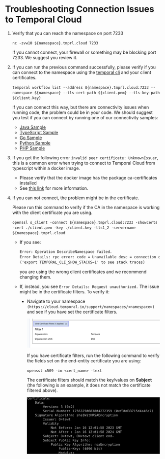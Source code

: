 # Troubleshooting Connection Issues to Temporal Cloud

1. Verify that you can reach the namespace on port 7233

   `nc -zvw10 ${namespace}.tmprl.cloud 7233`

   If you cannot connect, your firewall or something may be blocking port 7233.
   We suggest you review it.

2. If you can run the previous command successfully, please verify if you can connect to the namespace using the [temporal cli](https://docs.temporal.io/cli) and your client certificates.

   `temporal workflow list --address ${namespace}.tmprl.cloud:7233 --namespace ${namespace} --tls-cert-path ${client.pem} --tls-key-path ${client.key}`

   If you can connect this way, but there are connectivity issues when running code, the problem could be in your code.
   We should suggest you test if you can connect by running one of our connectivity samples:

   - [Java Sample](https://github.com/temporalio/samples-java/tree/main/src/main/java/io/temporal/samples/ssl)
   - [TypeScript Sample](https://github.com/temporalio/samples-typescript/tree/main/hello-world-mtls/)
   - [Go Sample](https://github.com/temporalio/samples-go/tree/main/helloworldmtls)
   - [Python Sample](https://github.com/temporalio/samples-python/blob/main/hello/hello_mtls.py)
   - [PHP Sample](https://www.notion.so/Client-Code-to-connect-to-Cloud-6f0ab61d8a9048d28f9023d669168634?pvs=21)

3. If you get the following error `invalid peer certificate: UnknownIssuer`, this is a common error when trying to connect to Temporal Cloud from typescript within a docker image.

   - Please verify that the docker image has the package ca-certificates installed
   - See [this link](https://legacy-documentation-sdks.temporal.io/typescript/production-deploy#running-in-docker) for more information.

4. If you can not connect, the problem might be in the certificate.

   Please run this command to verify if the CA in the namespace is working with the client certificate you are using.

   `openssl s_client -connect ${namespace}.tmprl.cloud:7233 -showcerts -cert ./client.pem -key ./client.key -tls1_2 -servername ${namespace}.tmprl.cloud`

   - If you see:

     ```txt
     Error: Operation DescribeNamespace failed.
     Error Details: rpc error: code = Unavailable desc = connection closed before server preface received
     ('export TEMPORAL_CLI_SHOW_STACKS=1' to see stack traces)
     ```

     you are using the wrong client certificates and we recommend changing them.

   - If, instead, you see `Error Details: Request unauthorized.` The issue might be in the certificate filters. To verify it:

      - Navigate to your namespace `(https://cloud.temporal.io/support/namespaces/<namespace>)` and see if you have set the certificate filters.

        ![Untitled](images/certificate-filters.png)

        If you have certificate filters, run the following command to verify the fields set on the end-entity certificate you are using:

        `openssl x509 -in <cert_name> -text`

        The certificate filters should match the key/values on **Subject**  (the following is an example, it does not match the certificate filtered above).

        ![Untitled](images/certificate-filters-subject.png)
